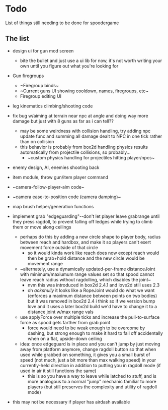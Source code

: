 # Todo

List of things still needing to be done for spoodergame

## The list

- design ui for gun mod screen
    - bite the bullet and just use a ui lib for now, it's not worth writing your own until you figure out what you're looking for

- Gun firegroups
    - ~Firegroup binds~
    - ~Current guns UI showing cooldown, names, firegroups, etc~
    - Firegroup editing UI

- leg kinematics climbing/shooting code

- fix bug w/aiming at terrain near npc at angle and doing way more damage but just with 8 guns as far as i can tell??
    - may be some weirdness with collision handling, try adding npc update func and summing all damage dealt to NPC in one tick rather than on collision
    - this behavior is probably from box2d handling physics results automatically from projectile collisions, so probably...
        - ~custom physics handling for projectiles hitting player/npcs~

- enemy design, AI, enemies shooting back

- item module, throw gun/item player command

- ~camera-follow-player-aim code~
- ~camera ease-to-position code (camera damping)~

- map brush helper/generation functions

- implement grab "edgeguarding"--don't let player leave grabrange until they press ragdoll, to prevent falling off ledges while trying to climb them or move along ceilings
    - perhaps do this by adding a new circle shape to player body, radius between reach and hardbox, and make it so players can't exert movement force outside of that circle
        - so it would kinda work like reach does now except reach would then be grab+hold distance and the new circle would be movement range
    - ~alternately, use a dynamically updated-per-frame distanceJoint with minimum/maxiumum range values set so that spood cannot leave reach radius without ragdolling, which disables the joint~
        - nvm this was introduced in box2d 2.4.1 and love2d still uses 2.3
        - oh *ackshully* it looks like a RopeJoint would do what we want (enforces a maximum distance between points on two bodies) but it was removed in box2d 2.4 i think so if we version bump love and it uses a later box2d build we'd have to change it to a distance joint w/max range vals
    - use applyForce over multiple ticks and increase the pull-to-surface force as spood gets farther from grab point
        - force would need to be weak enough to be overcome by dashing, but strong enough to make it hard to fall off accidentally when on a flat, upside-down ceiling
    - idea: once edgeguard is in place and you can't jump by just moving away from platform anymore, change ragdoll button so that when used while grabbed on something, it gives you a small burst of speed (not much, just a bit more than max walking speed) in your currently-held direction in addition to putting you in ragdoll mode (if used in air it still functions the same)
        - this is so you have a way to leave while latched to stuff, and is more analogous to a normal "jump" mechanic familiar to more players (but still preserves the complexity and utility of ragdoll mode)
- this may not be necessary if player has airdash available
